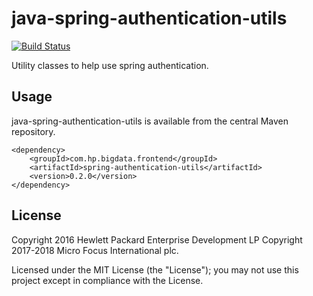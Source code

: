 # java-spring-authentication-utils

[![Build Status](https://travis-ci.org/microfocus-idol/java-spring-authentication-utils.svg?branch=master)](https://travis-ci.org/microfocus-idol/java-spring-authentication-utils)

Utility classes to help use spring authentication.

## Usage

java-spring-authentication-utils is available from the central Maven repository.

    <dependency>
        <groupId>com.hp.bigdata.frontend</groupId>
        <artifactId>spring-authentication-utils</artifactId>
        <version>0.2.0</version>
    </dependency>

## License
Copyright 2016 Hewlett Packard Enterprise Development LP
Copyright 2017-2018 Micro Focus International plc.

Licensed under the MIT License (the "License"); you may not use this project except in compliance with the License.
